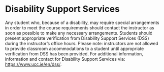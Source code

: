 # Disability Support Services

Any student who, because of a disability, may require special arrangements in order to meet the course requirements should contact the instructor as soon as possible to make any necessary arrangements. Students should present appropriate verification from Disability Support Services (DSS) during the instructor’s office hours. Please note: instructors are not allowed to provide classroom accommodations to a student until appropriate verification from DSS has been provided. For additional information, information and contact for Disability Support Services via: https://www.ucc.ie/en/dss/.
